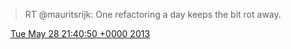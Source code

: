> RT @mauritsrijk: One refactoring a day keeps the bit rot away\.

<img src="../../media/tweet.ico" width="12" /> [Tue May 28 21:40:50 +0000 2013](https://twitter.com/DromerDenker/status/339496513183035392)